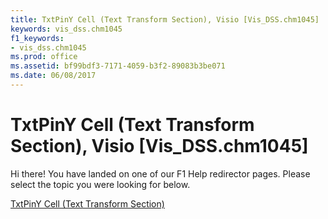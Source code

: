 ```yaml
---
title: TxtPinY Cell (Text Transform Section), Visio [Vis_DSS.chm1045]
keywords: vis_dss.chm1045
f1_keywords:
- vis_dss.chm1045
ms.prod: office
ms.assetid: bf99bdf3-7171-4059-b3f2-89083b3be071
ms.date: 06/08/2017
---
```



# TxtPinY Cell (Text Transform Section), Visio [Vis_DSS.chm1045]

Hi there! You have landed on one of our F1 Help redirector pages. Please select the topic you were looking for below.

[TxtPinY Cell (Text Transform Section)](http://msdn.microsoft.com/library/88ddf4b5-8248-8c1a-c387-09a607639d26%28Office.15%29.aspx)


